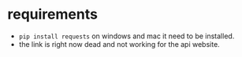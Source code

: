 # requirements
- `pip install requests` on windows and mac it need to be installed.
- the link is right now dead and not working for the api website. 